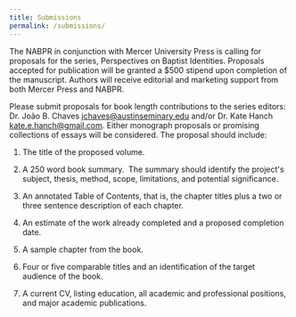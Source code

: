 ```yaml
---
title: Submissions
permalink: /submissions/
---
```


The NABPR in conjunction with Mercer University Press is calling for proposals for the series, Perspectives on Baptist Identities. Proposals accepted for publication will be granted a $500 stipend upon completion of the manuscript. Authors will receive editorial and marketing support from both Mercer Press and NABPR. 

Please submit proposals for book length contributions to the series editors: Dr. João B. Chaves <jchaves@austinseminary.edu> and/or Dr. Kate Hanch <kate.e.hanch@gmail.com>. Either monograph proposals or promising collections of essays will be considered. The proposal should include:

1.  The title of the proposed volume.

2.  A 250 word book summary.  The summary should identify the project's subject, thesis, method, scope, limitations, and potential significance.

3.  An annotated Table of Contents, that is, the chapter titles plus a two or three sentence description of each chapter.

4.  An estimate of the work already completed and a proposed completion date.

5.  A sample chapter from the book.

6.  Four or five comparable titles and an identification of the target audience of the book.

7.  A current CV, listing education, all academic and professional positions, and major academic publications.